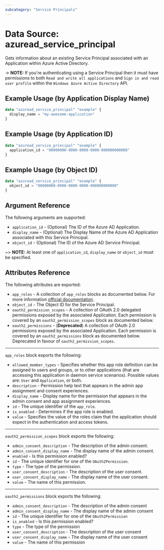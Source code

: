 ```yaml
---
subcategory: "Service Principals"
---
```


# Data Source: azuread_service_principal

Gets information about an existing Service Principal associated with an Application within Azure Active Directory.

-> **NOTE:** If you're authenticating using a Service Principal then it must have permissions to both `Read and write all applications` and `Sign in and read user profile` within the `Windows Azure Active Directory` API.

## Example Usage (by Application Display Name)

```terraform
data "azuread_service_principal" "example" {
  display_name = "my-awesome-application"
}
```

## Example Usage (by Application ID)

```terraform
data "azuread_service_principal" "example" {
  application_id = "00000000-0000-0000-0000-000000000000"
}
```

## Example Usage (by Object ID)

```terraform
data "azuread_service_principal" "example" {
  object_id = "00000000-0000-0000-0000-000000000000"
}
```

## Argument Reference

The following arguments are supported:

* `application_id` - (Optional) The ID of the Azure AD Application.
* `display_name` - (Optional) The Display Name of the Azure AD Application associated with this Service Principal.
* `object_id` - (Optional) The ID of the Azure AD Service Principal.

~> **NOTE:** At least one of `application_id`, `display_name` or `object_id` must be specified.

## Attributes Reference

The following attributes are exported:

* `app_roles` - A collection of `app_roles` blocks as documented below. For more information [official documentation](https://docs.microsoft.com/en-us/azure/architecture/multitenant-identity/app-roles).
* `object_id` - The Object ID for the Service Principal.
* `oauth2_permission_scopes` - A collection of OAuth 2.0 delegated permissions exposed by the associated Application. Each permission is covered by an `oauth2_permission_scopes` block as documented below.
* `oauth2_permissions` - (**Deprecated**) A collection of OAuth 2.0 permissions exposed by the associated Application. Each permission is covered by an `oauth2_permissions` block as documented below. Deprecated in favour of `oauth2_permission_scopes`.

---

`app_roles` block exports the following:

* `allowed_member_types` - Specifies whether this app role definition can be assigned to users and groups, or to other applications (that are accessing this application in daemon service scenarios). Possible values are: `User` and `Application`, or both.
* `description` - Permission help text that appears in the admin app assignment and consent experiences.
* `display_name` - Display name for the permission that appears in the admin consent and app assignment experiences.
* `id` - The unique identifier of the `app_role`.
* `is_enabled` - Determines if the app role is enabled.
* `value` - Specifies the value of the roles claim that the application should expect in the authentication and access tokens.

---

`oauth2_permission_scopes` block exports the following:

* `admin_consent_description` - The description of the admin consent.
* `admin_consent_display_name` - The display name of the admin consent.
* `enabled` - Is this permission enabled?
* `id` - The unique identifier for one of the `OAuth2Permission`.
* `type` - The type of the permission.
* `user_consent_description` - The description of the user consent.
* `user_consent_display_name` - The display name of the user consent.
* `value` - The name of this permission.

---

`oauth2_permissions` block exports the following:

* `admin_consent_description` - The description of the admin consent
* `admin_consent_display_name` - The display name of the admin consent
* `id` - The unique identifier for one of the `OAuth2Permission`
* `is_enabled` - Is this permission enabled?
* `type` - The type of the permission
* `user_consent_description` - The description of the user consent
* `user_consent_display_name` - The display name of the user consent
* `value` - The name of this permission
